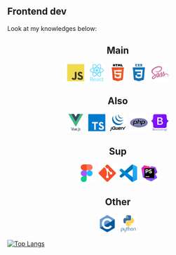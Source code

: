 ## Frontend dev

Look at my knowledges below:

<div align="center">
	<h2>Main</h2>
</div>
<div align="center">
	<img src="https://github.com/devicons/devicon/blob/master/icons/javascript/javascript-original.svg" title="JavaScript"
	alt="JavaScript" width="40" height="40"/>&nbsp;
	<img src="https://github.com/devicons/devicon/blob/master/icons/react/react-original-wordmark.svg" title="React" alt="React" width="40" height="40"/>&nbsp;
	<img src="https://github.com/devicons/devicon/blob/master/icons/html5/html5-original-wordmark.svg" title="HTML5" alt="HTML" width="40" height="40"/>&nbsp;
	<img src="https://github.com/devicons/devicon/blob/master/icons/css3/css3-plain-wordmark.svg"  title="CSS3" alt="CSS" width="40" height="40"/>&nbsp;
	<img src="https://github.com/devicons/devicon/blob/master/icons/sass/sass-original.svg"  title="SCSS" alt="SCSS" width="40" height="40"/>
</div>
<div align="center">
	<h2>Also</h2>
</div>
<div align="center">
	<img src="https://github.com/devicons/devicon/blob/master/icons/vuejs/vuejs-original-wordmark.svg" title="vuejs" alt="vuejs" width="40" height="40"/>&nbsp;
	<img src="https://github.com/devicons/devicon/blob/master/icons/typescript/typescript-original.svg" title="typescript" alt="typescript" width="40" height="40"/>&nbsp;
	<img src="https://github.com/devicons/devicon/blob/master/icons/jquery/jquery-original-wordmark.svg" title="jquery" alt="jquery" width="40" height="40"/>&nbsp;
	<img src="https://github.com/devicons/devicon/blob/master/icons/php/php-original.svg" title="php" alt="php" width="40" height="40"/>&nbsp;
	<img src="https://github.com/devicons/devicon/blob/master/icons/bootstrap/bootstrap-original-wordmark.svg" title="bootstrap" alt="bootstrap" width="40" height="40"/>
</div>
<div align="center">
	<h2>Sup</h2>
</div>
<div align="center">
	<img src="https://github.com/devicons/devicon/blob/master/icons/figma/figma-original.svg" title="figma" alt="figma" width="40" height="40"/>&nbsp;
	<img src="https://github.com/devicons/devicon/blob/master/icons/git/git-original.svg" title="git" alt="git" width="40" height="40"/>&nbsp;
	<img src="https://github.com/devicons/devicon/blob/master/icons/vscode/vscode-original.svg" title="vscode" alt="vscode" width="40" height="40"/>&nbsp;
	<img src="https://github.com/devicons/devicon/blob/master/icons/phpstorm/phpstorm-original.svg" title="phpstorm" alt="phpstorm" width="40" height="40"/>
</div>
<div align="center">
	<h2>Other</h2>
</div>
<div align="center">
	<img src="https://github.com/devicons/devicon/blob/master/icons/c/c-original.svg" title="c" alt="c" width="40" height="40"/>&nbsp;
	<img src="https://github.com/devicons/devicon/blob/master/icons/python/python-original-wordmark.svg" title="python" alt="python" width="40" height="40"/>
</div>

[![Top Langs](https://github-readme-stats.vercel.app/api/top-langs/?username=cuthere01&size_weight=0.5&count_weight=0.5&layout=compact)
](https://github.com/anuraghazra/github-readme-stats)
